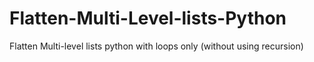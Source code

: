 # Flatten-Multi-Level-lists-Python
Flatten Multi-level lists python with loops only (without using recursion)
